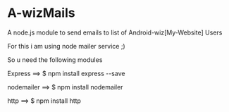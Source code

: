 A-wizMails
==========

A node.js module to send emails to list of Android-wiz[My-Website] Users 


For this i am using node mailer service ;)

So u need the following modules

Express ==> $ npm install express --save


nodemailer ==> $ npm install nodemailer


http ==> $ npm install http
